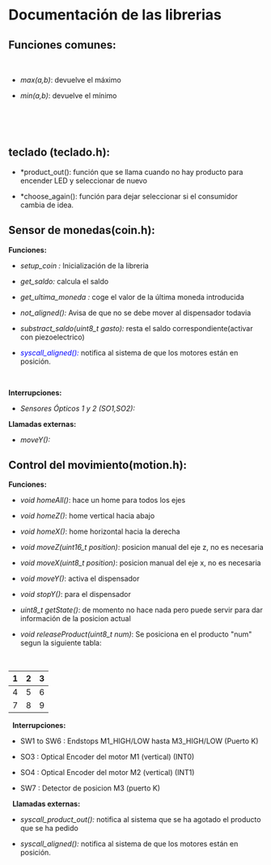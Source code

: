 
# Documentación de las librerias


## Funciones comunes:

&nbsp;

-   *max(a,b)*: devuelve el máximo

-   *min(a,b)*: devuelve el mínimo

&nbsp;

&nbsp;

## teclado (teclado.h):

- *product_out(): función que se llama cuando no hay producto para encender LED y seleccionar de nuevo

- *choose_again(): función para dejar seleccionar si el consumidor cambia de idea. 

## Sensor de monedas(coin.h):

**Funciones:**

-   *setup_coin :* Inicialización de la libreria

-   *get_saldo:* calcula el saldo

-   *get_ultima_moneda :* coge el valor de la última moneda introducida

-   *not_aligned():* Avisa de que no se debe mover al dispensador todavia

-   *substract_saldo(uint8_t gasto):* resta el saldo correspondiente(activar con piezoelectrico)

-   <span style="color:blue"> *syscall_aligned():* </span> notifica al sistema de que los motores están en posición.


&nbsp;

**Interrupciones:**

-   *Sensores Ópticos 1 y 2 (SO1,SO2):*

**Llamadas externas:**

-   *moveY():*



## Control del movimiento(motion.h):

**Funciones:**

  - *void homeAll()*: hace un home para todos los ejes

  - *void homeZ()*: home vertical hacia abajo

  - *void homeX()*: home horizontal hacia la derecha

  - *void moveZ(uint16_t position)*: posicion manual del eje z, no es necesaria

  - *void moveX(uint8_t position)*: posicion manual del eje x, no es necesaria

  - *void moveY()*: activa el dispensador

  - *void stopY()*: para el dispensador

  - *uint8_t getState()*: de momento no hace nada pero puede servir para dar  información de la posicion actual

   - *void releaseProduct(uint8_t num)*: Se posiciona en el producto "num" segun la siguiente tabla:

&nbsp;

| 1 | 2 | 3 |
|---|---|---|
| 4 | 5 | 6 |
| 7 | 8 | 9 |

&nbsp;
**Interrupciones:**

- SW1 to SW6 : Endstops M1_HIGH/LOW hasta M3_HIGH/LOW (Puerto K)

- SO3 : Optical Encoder del motor M1 (vertical) (INT0)

- SO4 : Optical Encoder del motor M2 (vertical) (INT1)

- SW7 : Detector de posicion M3 (puerto K)

&nbsp;
**Llamadas externas:**

-   *syscall_product_out():* notifica al sistema que se ha agotado el producto que se ha pedido

-   *syscall_aligned():* notifica al sistema de que los motores están en posición.
